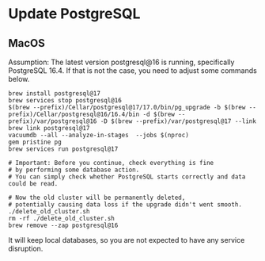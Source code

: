 # Update PostgreSQL

## MacOS

Assumption: The latest version postgresql@16 is running, specifically PostgreSQL 16.4.
If that is not the case, you need to adjust some commands below.

```shell
brew install postgresql@17
brew services stop postgresql@16
$(brew --prefix)/Cellar/postgresql@17/17.0/bin/pg_upgrade -b $(brew --prefix)/Cellar/postgresql@16/16.4/bin -d $(brew --prefix)/var/postgresql@16 -D $(brew --prefix)/var/postgresql@17 --link
brew link postgresql@17
vacuumdb --all --analyze-in-stages  --jobs $(nproc)
gem pristine pg
brew services run postgresql@17

# Important: Before you continue, check everything is fine
# by performing some database action.
# You can simply check whether PostgreSQL starts correctly and data could be read.

# Now the old cluster will be permanently deleted,
# potentially causing data loss if the upgrade didn't went smooth.
./delete_old_cluster.sh
rm -rf ./delete_old_cluster.sh
brew remove --zap postgresql@16
```

It will keep local databases, so you are not expected to have any service disruption.
